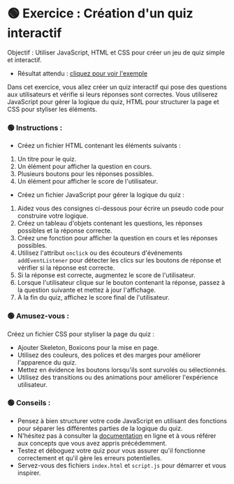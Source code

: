 # 🟢 Exercice : Création d'un quiz interactif
Objectif : Utiliser JavaScript, HTML et CSS pour créer un jeu de quiz simple et interactif.

- Résultat attendu : [cliquez pour voir l'exemple](https://quizz-interactif-js.glitch.me/)

Dans cet exercice, vous allez créer un quiz interactif qui pose des questions aux utilisateurs et vérifie si leurs réponses sont correctes. Vous utiliserez JavaScript pour gérer la logique du quiz, HTML pour structurer la page et CSS pour styliser les éléments.

### 🟢 Instructions :
- Créez un fichier HTML contenant les éléments suivants :

1. Un titre pour le quiz.
2. Un élément pour afficher la question en cours.
3. Plusieurs boutons pour les réponses possibles.
4. Un élément pour afficher le score de l'utilisateur.

- Créez un fichier JavaScript pour gérer la logique du quiz :

1. Aidez vous des consignes ci-dessous pour écrire un pseudo code pour construire votre logique.
2. Créez un tableau d'objets contenant les questions, les réponses possibles et la réponse correcte.
3. Créez une fonction pour afficher la question en cours et les réponses possibles.
4. Utilisez l'attribut `onclick` ou des écouteurs d'événements `addEventListener` pour détecter les clics sur les boutons de réponse et vérifier si la réponse est correcte.
5. Si la réponse est correcte, augmentez le score de l'utilisateur.
6. Lorsque l'utilisateur clique sur le bouton contenant la réponse, passez à la question suivante et mettez à jour l'affichage.
7. À la fin du quiz, affichez le score final de l'utilisateur.

### 🟢 Amusez-vous :
Créez un fichier CSS pour styliser la page du quiz :

- Ajouter Skeleton, Boxicons pour la mise en page. 
- Utilisez des couleurs, des polices et des marges pour améliorer l'apparence du quiz.
- Mettez en évidence les boutons lorsqu'ils sont survolés ou sélectionnés.
- Utilisez des transitions ou des animations pour améliorer l'expérience utilisateur.

### 🟢 Conseils :
- Pensez à bien structurer votre code JavaScript en utilisant des fonctions pour séparer les différentes parties de la logique du quiz.
- N'hésitez pas à consulter la [documentation](https://developer.mozilla.org/fr/docs/Web/JavaScript) en ligne et à vous référer aux concepts que vous avez appris précédemment.
- Testez et déboguez votre quiz pour vous assurer qu'il fonctionne correctement et qu'il gère les erreurs potentielles.
- Servez-vous des fichiers `index.html` et `script.js` pour démarrer et vous inspirer.